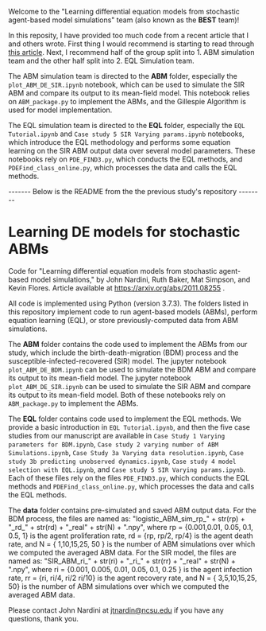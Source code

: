 Welcome to the "Learning differential equation models from stochastic agent-based model simulations" team (also known as the **BEST** team)!

In this reposity, I have provided too much code from a recent article that I and others wrote. First thing I would recommend is starting to read through [this article](https://github.com/johnnardini/DDMSM-2021/blob/master/helpful_papers/ABM_EQL_review.pdf). Next, I recommend half of the group split into 1. ABM simulation team and the other half split into 2. EQL Simulation team. 

The ABM simulation team is directed to the **ABM** folder, especially the `plot_ABM_DE_SIR.ipynb` notebook, which can be used to simulate the SIR ABM and compare its output to its mean-field model. This notebook relies on `ABM_package.py` to implement the ABMs, and the Gillespie Algorithm is used for model implementation.

The EQL simulation team is directed to the **EQL** folder, especially the `EQL Tutorial.ipynb` and `Case study 5 SIR Varying params.ipynb` notebooks, which introduce the EQL methodology and performs some equation learning on the SIR ABM output data over several model parameters. These notebooks rely on `PDE_FIND3.py`, which conducts the EQL methods, and `PDEFind_class_online.py`, which processes the data and calls the EQL methods.

------- Below is the README from the the previous study's repository --------

# Learning DE models for stochastic ABMs
 Code for "Learning differential equation models from stochastic agent-based model simulations," by John Nardini, Ruth Baker, Mat Simpson, and Kevin Flores. Article available at https://arxiv.org/abs/2011.08255 .
 
 All code is implemented using Python (version 3.7.3). The folders listed in this repository implement code to run agent-based models (ABMs), perform equation learning (EQL), or store previously-computed data from ABM simulations.
 
 The **ABM** folder contains the code used to implement the ABMs from our study, which include the birth-death-migration (BDM) process and the susceptible-infected-recovered (SIR) model.  The jupyter notebook `plot_ABM_DE_BDM.ipynb` can be used to simulate the BDM ABM and compare its output to its mean-field model. The jupyter notebook `plot_ABM_DE_SIR.ipynb` can be used to simulate the SIR ABM and compare its output to its mean-field model. Both of these notebooks rely on `ABM_package.py` to implement the ABMs.
 
The **EQL** folder contains code used to implement the EQL methods. We provide a basic introduction in  `EQL Tutorial.ipynb`, and then the five case studies from our manuscript are available in `Case Study 1 Varying parameters for BDM.ipynb`, `Case study 2 varying number of ABM Simulations.ipynb`, `Case Study 3a Varying data resolution.ipynb`, `Case study 3b predicting unobserved dynamics.ipynb`, `Case study 4 model selection with EQL.ipynb`, and `Case study 5 SIR Varying params.ipynb`. Each of these files rely on the files `PDE_FIND3.py`, which conducts the EQL methods and `PDEFind_class_online.py`, which processes the data and calls the EQL methods.
 
 The **data** folder contains pre-simulated and saved ABM output data. For the BDM process, the files are named as: "logistic_ABM_sim_rp_" + str(rp) + "\_rd\_" + str(rd) + "\_real" + str(N) + ".npy", where rp = {0.001,0.01, 0.05, 0.1, 0.5, 1} is the agent proliferation rate, rd = {rp, rp/2, rp/4} is the agent death rate, and N = { 1,10,15,25, 50 } is the number of ABM simulations over which we computed the averaged ABM data. For the SIR model, the files are named as: "SIR_ABM_ri_" + str(ri) + "\_ri\_" + str(rr) + "\_real" + str(N) + ".npy", where ri = {0.001, 0.005, 0.01, 0.05, 0.1, 0.25 } is the agent infection rate, rr = {ri, ri/4, ri/2 ri/10} is the agent recovery rate, and N = { 3,5,10,15,25, 50} is the number of ABM simulations over which we computed the averaged ABM data.
 
 Please contact John Nardini at jtnardin@ncsu.edu if you have any questions, thank you.
